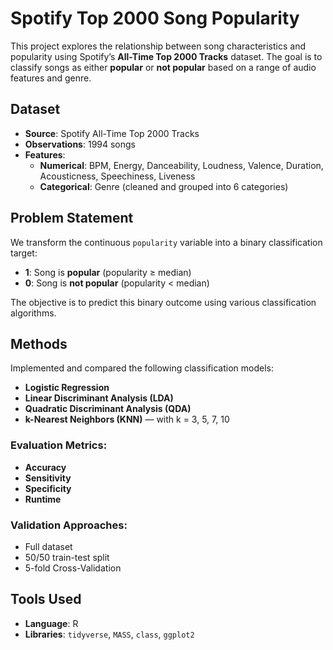 # Spotify Top 2000 Song Popularity

This project explores the relationship between song characteristics and popularity using Spotify’s **All-Time Top 2000 Tracks** dataset. The goal is to classify songs as either **popular** or **not popular** based on a range of audio features and genre.

## Dataset

- **Source**: Spotify All-Time Top 2000 Tracks
- **Observations**: 1994 songs
- **Features**:
  - **Numerical**: BPM, Energy, Danceability, Loudness, Valence, Duration, Acousticness, Speechiness, Liveness
  - **Categorical**: Genre (cleaned and grouped into 6 categories)

## Problem Statement

We transform the continuous `popularity` variable into a binary classification target:
- **1**: Song is **popular** (popularity ≥ median)
- **0**: Song is **not popular** (popularity < median)

The objective is to predict this binary outcome using various classification algorithms.

## Methods

Implemented and compared the following classification models:

- **Logistic Regression**
- **Linear Discriminant Analysis (LDA)**
- **Quadratic Discriminant Analysis (QDA)**
- **k-Nearest Neighbors (KNN)** — with k = 3, 5, 7, 10

### Evaluation Metrics:
- **Accuracy**
- **Sensitivity**
- **Specificity**
- **Runtime**

### Validation Approaches:
- Full dataset
- 50/50 train-test split
- 5-fold Cross-Validation

## Tools Used

- **Language**: R
- **Libraries**: `tidyverse`, `MASS`, `class`, `ggplot2`
